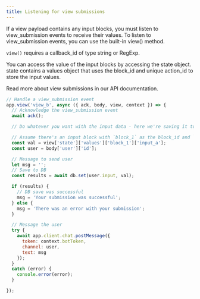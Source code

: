 ```yaml
---
title: Listening for view submissions
---
```

If a view payload contains any input blocks, you must listen to view_submission events to receive their values. To listen to view_submission events, you can use the built-in view() method.

`view()` requires a callback_id of type string or RegExp.

You can access the value of the input blocks by accessing the state object. state contains a values object that uses the block_id and unique action_id to store the input values.

Read more about view submissions in our API documentation.

```js
// Handle a view_submission event
app.view('view_b', async ({ ack, body, view, context }) => {
  // Acknowledge the view_submission event
  await ack();

  // Do whatever you want with the input data - here we're saving it to a DB then sending the user a verifcation of their submission

  // Assume there's an input block with `block_1` as the block_id and `input_a`
  const val = view['state']['values']['block_1']['input_a'];
  const user = body['user']['id'];

  // Message to send user
  let msg = '';
  // Save to DB
  const results = await db.set(user.input, val);

  if (results) {
    // DB save was successful
    msg = 'Your submission was successful';
  } else {
    msg = 'There was an error with your submission';
  }

  // Message the user
  try {
    await app.client.chat.postMessage({
      token: context.botToken,
      channel: user,
      text: msg
    });
  }
  catch (error) {
    console.error(error);
  }

});
```

